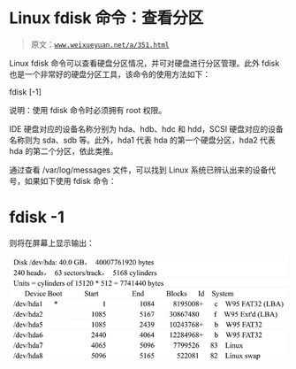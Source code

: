 # Linux fdisk 命令：查看分区

> 原文：[`www.weixueyuan.net/a/351.html`](http://www.weixueyuan.net/a/351.html)

Linux fdisk 命令可以查看硬盘分区情况，并可对硬盘进行分区管理。此外 fdisk 也是一个非常好的硬盘分区工具，该命令的使用方法如下：

fdisk [-1]

说明：使用 fdisk 命令时必须拥有 root 权限。

IDE 硬盘对应的设备名称分别为 hda、hdb、hdc 和 hdd，SCSI 硬盘对应的设备名称则为 sda、sdb 等。此外，hda1 代表 hda 的第一个硬盘分区，hda2 代表 hda 的第二个分区，依此类推。

通过查看 /var/log/messages 文件，可以找到 Linux 系统已辨认出来的设备代号，如果如下使用 fdisk 命令：

# fdisk -1

则将在屏幕上显示输出：

![fdisk 命令输出](img/f3666f98940eb6ce5825f04832db3649.png)